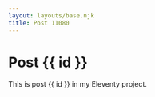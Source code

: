 ```yaml
---
layout: layouts/base.njk
title: Post 11080
---
```


# Post {{ id }}

This is post {{ id }} in my Eleventy project.
